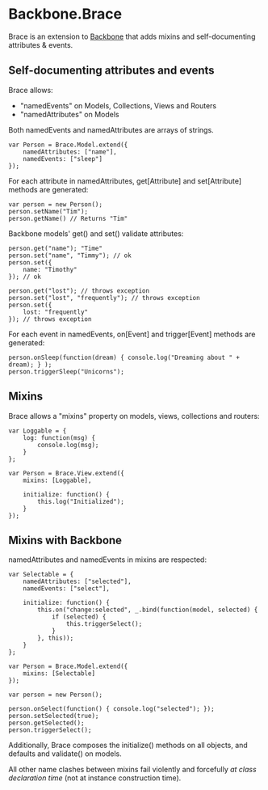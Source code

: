 # Backbone.Brace

Brace is an extension to [Backbone](http://backbonejs.org) that adds mixins and self-documenting attributes & events.

## Self-documenting attributes and events

Brace allows:

- "namedEvents" on Models, Collections, Views and Routers
- "namedAttributes" on Models

Both namedEvents and namedAttributes are arrays of strings.

    var Person = Brace.Model.extend({
        namedAttributes: ["name"],
        namedEvents: ["sleep"]
    });

For each attribute in namedAttributes, get[Attribute] and set[Attribute] methods are generated:

    var person = new Person();
    person.setName("Tim");
    person.getName() // Returns "Tim"

Backbone models' get() and set() validate attributes:

    person.get("name"); "Time"
    person.set("name", "Timmy"); // ok
    person.set({
        name: "Timothy"
    }); // ok
    
    person.get("lost"); // throws exception
    person.set("lost", "frequently"); // throws exception
    person.set({
        lost: "frequently"
    }); // throws exception
    
For each event in namedEvents, on[Event] and trigger[Event] methods are generated:
    
    person.onSleep(function(dream) { console.log("Dreaming about " + dream); } );
    person.triggerSleep("Unicorns");


## Mixins

Brace allows a "mixins" property on models, views, collections and routers:

    var Loggable = {
        log: function(msg) {
            console.log(msg);
        }
    };
    
    var Person = Brace.View.extend({
        mixins: [Loggable],
        
        initialize: function() {
            this.log("Initialized");
        }
    });


## Mixins with Backbone

namedAttributes and namedEvents in mixins are respected:

    var Selectable = {
        namedAttributes: ["selected"],
        namedEvents: ["select"],

        initialize: function() {
            this.on("change:selected", _.bind(function(model, selected) {
                if (selected) {
                    this.triggerSelect();
                }
            }, this));
        }
    };

    var Person = Brace.Model.extend({
        mixins: [Selectable]
    });
    
    var person = new Person();

    person.onSelect(function() { console.log("selected"); });
    person.setSelected(true);
    person.getSelected();
    person.triggerSelect();

Additionally, Brace composes the initialize() methods on all objects, and defaults and validate() on models.

All other name clashes between mixins fail violently and forcefully *at class declaration time* (not at instance construction time).

